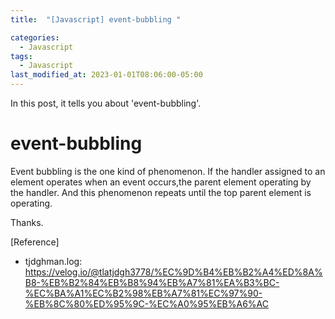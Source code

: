```yaml
---
title:  "[Javascript] event-bubbling "

categories:
  - Javascript
tags:
  - Javascript
last_modified_at: 2023-01-01T08:06:00-05:00
---
```


In this post, it tells you about 'event-bubbling'.

# event-bubbling

Event bubbling is the one kind of phenomenon. 
If the handler assigned to an element operates when an event occurs,the parent element operating by the handler.
And this phenomenon repeats until the top parent element is operating.

Thanks.

[Reference]
* tjdghman.log: <https://velog.io/@tlatjdgh3778/%EC%9D%B4%EB%B2%A4%ED%8A%B8-%EB%B2%84%EB%B8%94%EB%A7%81%EA%B3%BC-%EC%BA%A1%EC%B2%98%EB%A7%81%EC%97%90-%EB%8C%80%ED%95%9C-%EC%A0%95%EB%A6%AC>

